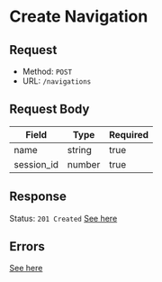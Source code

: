 # Create Navigation

## Request
- Method: `POST`
- URL: `/navigations`

## Request Body
| Field | Type | Required |
| ----- | ---- | -------- |
| name | string | true |
| session_id | number | true |

## Response
Status: `201 Created`
[See here](../../response/navigations.md)

## Errors
[See here](../../response/error.md)